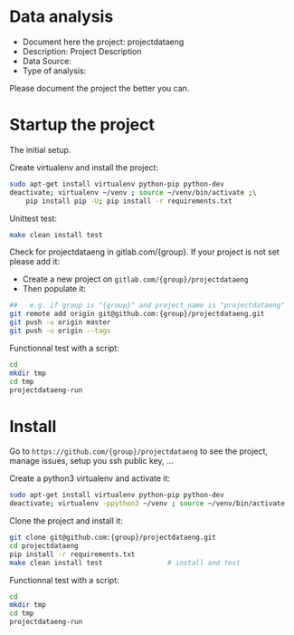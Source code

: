 # Data analysis
- Document here the project: projectdataeng
- Description: Project Description
- Data Source:
- Type of analysis:

Please document the project the better you can.

# Startup the project

The initial setup.

Create virtualenv and install the project:
```bash
sudo apt-get install virtualenv python-pip python-dev
deactivate; virtualenv ~/venv ; source ~/venv/bin/activate ;\
    pip install pip -U; pip install -r requirements.txt
```

Unittest test:
```bash
make clean install test
```

Check for projectdataeng in gitlab.com/{group}.
If your project is not set please add it:

- Create a new project on `gitlab.com/{group}/projectdataeng`
- Then populate it:

```bash
##   e.g. if group is "{group}" and project_name is "projectdataeng"
git remote add origin git@github.com:{group}/projectdataeng.git
git push -u origin master
git push -u origin --tags
```

Functionnal test with a script:

```bash
cd
mkdir tmp
cd tmp
projectdataeng-run
```

# Install

Go to `https://github.com/{group}/projectdataeng` to see the project, manage issues,
setup you ssh public key, ...

Create a python3 virtualenv and activate it:

```bash
sudo apt-get install virtualenv python-pip python-dev
deactivate; virtualenv -ppython3 ~/venv ; source ~/venv/bin/activate
```

Clone the project and install it:

```bash
git clone git@github.com:{group}/projectdataeng.git
cd projectdataeng
pip install -r requirements.txt
make clean install test                # install and test
```
Functionnal test with a script:

```bash
cd
mkdir tmp
cd tmp
projectdataeng-run
```
